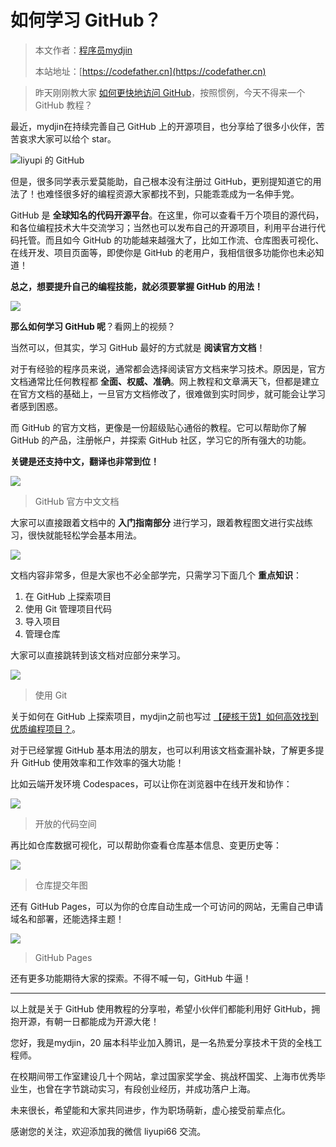 # 如何学习 GitHub？

> 本文作者：[程序员mydjin](https://yuyuanweb.feishu.cn/wiki/Abldw5WkjidySxkKxU2cQdAtnah)
>
> 本站地址：[https://codefather.cn](https://codefather.cn)

> 昨天刚刚教大家 [如何更快地访问 GitHub](https://mp.weixin.qq.com/s?__biz=MzI1NDczNTAwMA==&mid=2247493961&idx=1&sn=16386132c1942f9f06d1adef61e4ca9f&scene=21#wechat_redirect)，按照惯例，今天不得来一个 GitHub 教程？

最近，mydjin在持续完善自己 GitHub 上的开源项目，也分享给了很多小伙伴，苦苦哀求大家可以给个 star。

![](https://pic.yupi.icu/5563/202311051252864.png)liyupi 的 GitHub

但是，很多同学表示爱莫能助，自己根本没有注册过 GitHub，更别提知道它的用法了！也难怪很多好的编程资源大家都找不到，只能乖乖成为一名伸手党。

GitHub 是 **全球知名的代码开源平台**。在这里，你可以查看千万个项目的源代码，和各位编程技术大牛交流学习；当然也可以发布自己的开源项目，利用平台进行代码托管。而且如今 GitHub 的功能越来越强大了，比如工作流、仓库图表可视化、在线开发、项目页面等，即使你是 GitHub 的老用户，我相信很多功能你也未必知道！

**总之，想要提升自己的编程技能，就必须要掌握 GitHub 的用法！**

![](https://pic.yupi.icu/5563/202311051252835.png)

**那么如何学习 GitHub 呢**？看网上的视频？

当然可以，但其实，学习 GitHub 最好的方式就是 **阅读官方文档**！

对于有经验的程序员来说，通常都会选择阅读官方文档来学习技术。原因是，官方文档通常比任何教程都 **全面、权威、准确**。网上教程和文章满天飞，但都是建立在官方文档的基础上，一旦官方文档修改了，很难做到实时同步，就可能会让学习者感到困惑。

而 GitHub 的官方文档，更像是一份超级贴心通俗的教程。它可以帮助你了解 GitHub 的产品，注册帐户，并探索 GitHub 社区，学习它的所有强大的功能。

**关键是还支持中文，翻译也非常到位！**

![](https://pic.yupi.icu/5563/202311051252895.png)

> GitHub 官方中文文档

大家可以直接跟着文档中的 **入门指南部分** 进行学习，跟着教程图文进行实战练习，很快就能轻松学会基本用法。

![](https://pic.yupi.icu/5563/202311051252859.png)

文档内容非常多，但是大家也不必全部学完，只需学习下面几个 **重点知识**：

1. 在 GitHub 上探索项目
2. 使用 Git 管理项目代码
3. 导入项目
4. 管理仓库

大家可以直接跳转到该文档对应部分来学习。

![](https://pic.yupi.icu/5563/202311051252942.png)

> 使用 Git

关于如何在 GitHub 上探索项目，mydjin之前也写过 [【硬核干货】如何高效找到优质编程项目？](https://mp.weixin.qq.com/s?__biz=MzI1NDczNTAwMA==&mid=2247492597&idx=1&sn=a4629094599f5b821ec2698ea4ef11f5&scene=21#wechat_redirect)。

对于已经掌握 GitHub 基本用法的朋友，也可以利用该文档查漏补缺，了解更多提升 GitHub 使用效率和工作效率的强大功能！

比如云端开发环境 Codespaces，可以让你在浏览器中在线开发和协作：

![](https://pic.yupi.icu/5563/202311051252841.png)

> 开放的代码空间

再比如仓库数据可视化，可以帮助你查看仓库基本信息、变更历史等：

![](https://pic.yupi.icu/5563/202311051252701.png)

> 仓库提交年图

还有 GitHub Pages，可以为你的仓库自动生成一个可访问的网站，无需自己申请域名和部署，还能选择主题！

![](https://pic.yupi.icu/5563/202311051252799.png)

> GitHub Pages

还有更多功能期待大家的探索。不得不喊一句，GitHub 牛逼！



------



以上就是关于 GitHub 使用教程的分享啦，希望小伙伴们都能利用好 GitHub，拥抱开源，有朝一日都能成为开源大佬！



您好，我是mydjin，20 届本科毕业加入腾讯，是一名热爱分享技术干货的全栈工程师。

在校期间带工作室建设几十个网站，拿过国家奖学金、挑战杯国奖、上海市优秀毕业生，也曾在字节跳动实习，有段创业经历，并成功落户上海。

未来很长，希望能和大家共同进步，作为职场萌新，虚心接受前辈点化。

感谢您的关注，欢迎添加我的微信 liyupi66 交流。